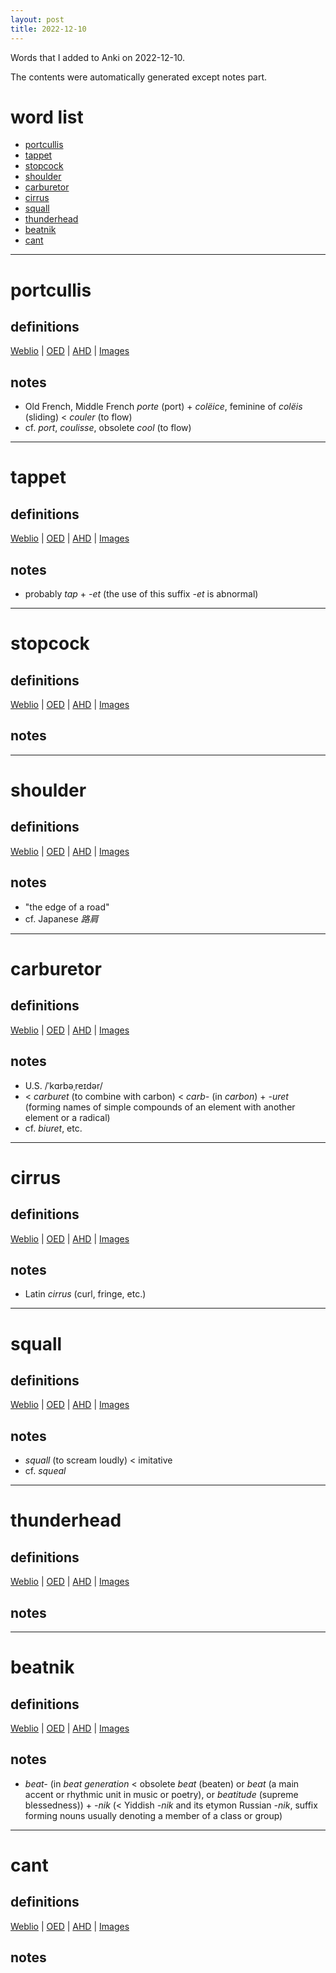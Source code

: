 ```yaml
---
layout: post
title: 2022-12-10
---
```


Words that I added to Anki on 2022-12-10.

The contents were automatically generated except notes part.
# word list
- [portcullis](#portcullis)
- [tappet](#tappet)
- [stopcock](#stopcock)
- [shoulder](#shoulder)
- [carburetor](#carburetor)
- [cirrus](#cirrus)
- [squall](#squall)
- [thunderhead](#thunderhead)
- [beatnik](#beatnik)
- [cant](#cant)

---

# portcullis
## definitions
[Weblio](https://ejje.weblio.jp/content_find?query=portcullis&searchType=exact)
|
[OED](https://www.oed.com/search?q=portcullis)
|
[AHD](https://www.ahdictionary.com/word/search.html?q=portcullis)
|
[Images](https://www.google.com/search?tbm=isch&q=portcullis)

## notes
- Old French, Middle French *porte* (port) + *colëice*, feminine of *colëis* (sliding) &lt; *couler* (to flow)
- cf. *port*, *coulisse*, obsolete *cool* (to flow)

---

# tappet
## definitions
[Weblio](https://ejje.weblio.jp/content_find?query=tappet&searchType=exact)
|
[OED](https://www.oed.com/search?q=tappet)
|
[AHD](https://www.ahdictionary.com/word/search.html?q=tappet)
|
[Images](https://www.google.com/search?tbm=isch&q=tappet)

## notes
- probably *tap* + *-et* (the use of this suffix *-et* is abnormal)

---

# stopcock
## definitions
[Weblio](https://ejje.weblio.jp/content_find?query=stopcock&searchType=exact)
|
[OED](https://www.oed.com/search?q=stopcock)
|
[AHD](https://www.ahdictionary.com/word/search.html?q=stopcock)
|
[Images](https://www.google.com/search?tbm=isch&q=stopcock)

## notes

---

# shoulder
## definitions
[Weblio](https://ejje.weblio.jp/content_find?query=shoulder&searchType=exact)
|
[OED](https://www.oed.com/search?q=shoulder)
|
[AHD](https://www.ahdictionary.com/word/search.html?q=shoulder)
|
[Images](https://www.google.com/search?tbm=isch&q=shoulder)

## notes
- "the edge of a road"
- cf. Japanese *路肩*

---

# carburetor
## definitions
[Weblio](https://ejje.weblio.jp/content_find?query=carburetor&searchType=exact)
|
[OED](https://www.oed.com/search?q=carburetor)
|
[AHD](https://www.ahdictionary.com/word/search.html?q=carburetor)
|
[Images](https://www.google.com/search?tbm=isch&q=carburetor)

## notes
- U.S. /ˈkɑrbəˌreɪdər/
- &lt; *carburet* (to combine with carbon) &lt; *carb-* (in *carbon*) + *-uret* (forming names of simple compounds of an element with another element or a radical)
- cf. *biuret*, etc.

---

# cirrus
## definitions
[Weblio](https://ejje.weblio.jp/content_find?query=cirrus&searchType=exact)
|
[OED](https://www.oed.com/search?q=cirrus)
|
[AHD](https://www.ahdictionary.com/word/search.html?q=cirrus)
|
[Images](https://www.google.com/search?tbm=isch&q=cirrus)

## notes
- Latin *cirrus* (curl, fringe, etc.)

---

# squall
## definitions
[Weblio](https://ejje.weblio.jp/content_find?query=squall&searchType=exact)
|
[OED](https://www.oed.com/search?q=squall)
|
[AHD](https://www.ahdictionary.com/word/search.html?q=squall)
|
[Images](https://www.google.com/search?tbm=isch&q=squall)

## notes
- *squall* (to scream loudly) &lt; imitative
- cf. *squeal*

---

# thunderhead
## definitions
[Weblio](https://ejje.weblio.jp/content_find?query=thunderhead&searchType=exact)
|
[OED](https://www.oed.com/search?q=thunderhead)
|
[AHD](https://www.ahdictionary.com/word/search.html?q=thunderhead)
|
[Images](https://www.google.com/search?tbm=isch&q=thunderhead)

## notes

---

# beatnik
## definitions
[Weblio](https://ejje.weblio.jp/content_find?query=beatnik&searchType=exact)
|
[OED](https://www.oed.com/search?q=beatnik)
|
[AHD](https://www.ahdictionary.com/word/search.html?q=beatnik)
|
[Images](https://www.google.com/search?tbm=isch&q=beatnik)

## notes
- *beat-* (in *beat generation* &lt; obsolete *beat* (beaten) or *beat* (a main accent or rhythmic unit in music or poetry), or *beatitude* (supreme blessedness)) + *-nik* (&lt; Yiddish *-nik* and its etymon Russian *-nik*, suffix forming nouns usually denoting a member of a class or group)

---

# cant
## definitions
[Weblio](https://ejje.weblio.jp/content_find?query=cant&searchType=exact)
|
[OED](https://www.oed.com/search?q=cant)
|
[AHD](https://www.ahdictionary.com/word/search.html?q=cant)
|
[Images](https://www.google.com/search?tbm=isch&q=cant)

## notes

